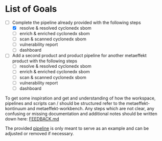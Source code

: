 # List of Goals

- [ ] Complete the pipeline already provided with the following steps
  - [X] resolve & resolved cyclonedx sbom
  - [ ] enrich & enriched cyclonedx sbom
  - [ ] scan & scanned cyclonedx sbom
  - [ ] vulnerability report
  - [ ] dashboard
- [ ] Add a second product and product pipeline for another metaeffekt product with the following steps
  - [ ] resolve & resolved cyclonedx sbom
  - [ ] enrich & enriched cyclonedx sbom
  - [ ] scan & scanned cyclonedx sbom
  - [ ] vulnerability report
  - [ ] dashboard

To get some inspiration and get and understanding of how the workspace, pipelines and scripts can / should be structured
refer to the metaeffekt-kontinuum and metaeffekt-workbench. Any steps which are not clear, any confusing or missing documentation
and additional notes should be written down here: [FEEDBACK.md](FEEDBACK.md)

The provided [pipeline](scripts/pipelines/run_ae-artifact-analysis-0.137.0.sh) is only meant to serve as an example
and can be adjusted or removed if necessary.